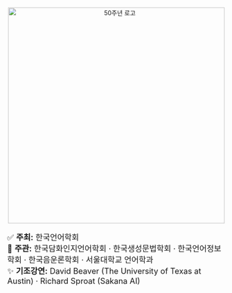 <!-- 이미지 정중앙 정렬 -->
<div style="text-align: center; margin-top: 2em;">
  <img src="{{ '/assets/img/50th_logo.jpg' | relative_url }}" alt="50주년 로고" style="max-width: 100%; width: 500px;">
</div>
<p style="font-size: 1.3em;">
  ✅ <strong>주최:</strong> 한국언어학회<br>
  🤝 <strong>주관:</strong> 한국담화인지언어학회 · 한국생성문법학회 · 한국언어정보학회 · 한국음운론학회 · 서울대학교 언어학과<br>
  ✨ <strong>기조강연:</strong> David Beaver (The University of Texas at Austin) · Richard Sproat (Sakana AI)
</p>

